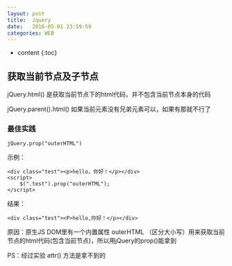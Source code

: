 ```yaml
---
layout: post
title:  Jquery
date:   2016-05-01 23:59:59
categories: WEB
---
```


* content
{:toc}

## 获取当前节点及子节点

jQuery.html()	是获取当前节点下的html代码，并不包含当前节点本身的代码

jQuery.parent().html()	如果当前元素没有兄弟元素可以，如果有那就不行了

### 最佳实践


	jQuery.prop("outerHTML")


示例：


	<div class="test"><p>hello，你好！</p></div>
	<script>
		$(".test").prop("outerHTML");
	</script>


结果：


	<div class="test"><P>hello,你好！</p></div>


原因：原生JS DOM里有一个内置属性 outerHTML （区分大小写）用来获取当前节点的html代码(包含当前节点)，所以用jQuery的prop()能拿到

PS：经过实验 attr() 方法是拿不到的
